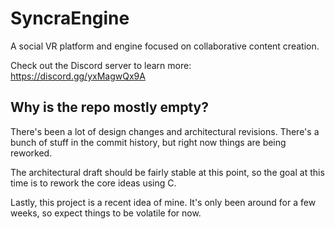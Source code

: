 # SyncraEngine

A social VR platform and engine focused on collaborative content creation.

Check out the Discord server to learn more: https://discord.gg/yxMagwQx9A

## Why is the repo mostly empty?

There's been a lot of design changes and architectural revisions. There's a bunch of stuff in the commit history, but right now things are being reworked.

The architectural draft should be fairly stable at this point, so the goal at this time is to rework the core ideas using C.

Lastly, this project is a recent idea of mine. It's only been around for a few weeks, so expect things to be volatile for now.
